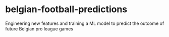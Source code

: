 # belgian-football-predictions
Engineering new features and training a ML model to predict the outcome of future Belgian pro league games
